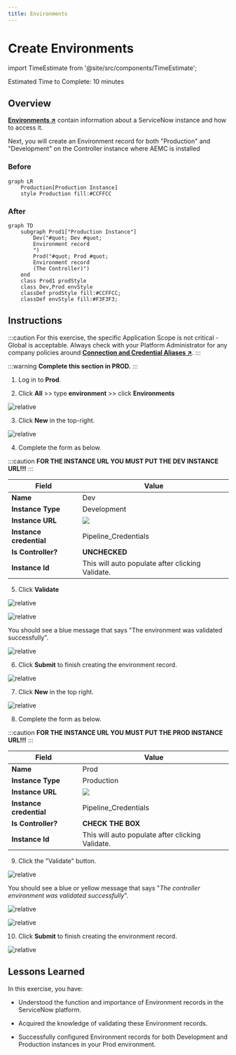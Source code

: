 ```yaml
---
title: Environments
---
```


# Create Environments

import TimeEstimate from '@site/src/components/TimeEstimate';

<TimeEstimate>Estimated Time to Complete: 10 minutes</TimeEstimate>

## Overview 

**<a href="https://docs.servicenow.com/csh?topicname=config-pipeline-environments.html&version=latest" target="_blank">Environments ↗</a>** contain information about a ServiceNow instance and how to access it.

Next, you will create an Environment record for both "Production" and "Development" on the Controller instance where AEMC is installed

### Before
``` mermaid
graph LR
    Production[Production Instance]
    style Production fill:#CCFFCC
```

### After
``` mermaid
graph TD
    subgraph Prod1["Production Instance"]
        Dev("#quot; Dev #quot;
        Environment record
        ‎")
        Prod("#quot; Prod #quot;
        Environment record
        (The Controller)")
    end
    class Prod1 prodStyle
    class Dev,Prod envStyle
    classDef prodStyle fill:#CCFFCC;
    classDef envStyle fill:#F3F3F3;
```

## Instructions

:::caution
For this exercise, the specific Application Scope is not critical - Global is acceptable. Always check with your Platform Administrator for any company policies around **<a href="https://docs.servicenow.com/csh?topicname=connection-alias.html&version=latest" target="_blank">Connection and Credential Aliases ↗</a>**.
:::

:::warning
**Complete this section in PROD.**
:::

1. Log in to **Prod**.

2. Click **All** >> type **environment** >> click **Environments**

![relative](../../assets/images/2023-06-30-15-17-33.png)

3. Click **New** in the top-right.

![relative](../../assets/images/2023-06-30-15-19-10.png)

4. Complete the form as below.

:::caution
**FOR THE INSTANCE URL YOU MUST PUT THE DEV INSTANCE URL!!!**
:::

|Field | Value 
|---|---
|**Name** | Dev
|**Instance Type** | Development 
|**Instance URL** | ![](../assets/images/2023-08-10-12-53-04.png)
|**Instance credential** | Pipeline_Credentials 
|**Is Controller?** | **UNCHECKED**
|**Instance Id** | This will auto populate after clicking Validate. 

5. Click **Validate**

![relative](../../assets/images/2023-07-11-15-38-49.png)

![relative](../../assets/images/2023-07-11-15-14-18.png)

You should see a blue message that says "The environment was validated successfully". 

![relative](../../assets/images/2023-07-31-17-13-43.png)

6. Click **Submit** to finish creating the environment record.

![relative](../../assets/images/2023-07-11-15-37-58.png)

7. Click **New** in the top right.

![relative](../../assets/images/2023-06-30-15-19-10.png)

8. Complete the form as below.

:::caution
**FOR THE INSTANCE URL YOU MUST PUT THE PROD INSTANCE URL!!!**
:::

|Field | Value 
|---|---
|**Name** | Prod 
|**Instance Type** | Production 
|**Instance URL** | ![](../assets/images/2023-08-10-13-17-01.png)
|**Instance credential** | Pipeline_Credentials 
|**Is Controller?** | **CHECK THE BOX**
|**Instance Id** | This will auto populate after clicking Validate. 

9. Click the "Validate" button. 

![relative](../../assets/images/2023-07-11-15-38-49.png)

You should see a blue or yellow message that says "*The controller environment was validated successfully*". 

![relative](../../assets/images/2023-07-31-17-16-45.png)

![relative](../../assets/images/2023-07-13-17-13-29.png)

10. Click **Submit** to finish creating the environment record.

![relative](../../assets/images/2023-07-11-15-37-58.png)

## Lessons Learned

In this exercise, you have:

- Understood the function and importance of Environment records in the ServiceNow platform.

- Acquired the knowledge of validating these Environment records.

- Successfully configured Environment records for both Development and Production instances in your Prod environment.
